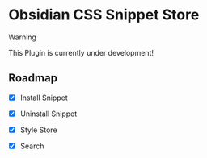 # Obsidian CSS Snippet Store

> [!WARNING]
> This Plugin is currently under development!

## Roadmap

- [x] Install Snippet
- [x] Uninstall Snippet
- [x] Style Store
- [x] Search

